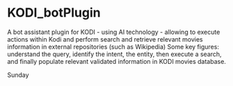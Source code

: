 # KODI_botPlugin
A bot assistant plugin for KODI - using AI technology - allowing to execute actions within Kodi and perform search  and retrieve relevant movies information in external repositories (such as Wikipedia)
Some key figures: understand the query, identify the intent, the entity, then execute a search, and finally populate relevant validated information in KODI movies database.

Sunday